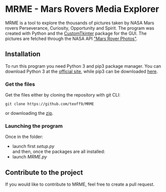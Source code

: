 # MRME - Mars Rovers Media Explorer

MRME is a tool to explore the thousands of pictures taken by NASA Mars rovers Perseverance, Curiosity, Opportunity and Spirit.
The program was created with Python and the [CustomTkinter][1] package for the GUI. The pictures are fetched through the NASA API ["Mars Rover Photos"][2].

## Installation

To run this program you need Python 3 and pip3 package manager.
You can download Python 3 at the [official site][3], while pip3 can be downloaded [here][4].

### Get the files

Get the files either by cloning the repository with git CLI:    

 `git clone https://github.com/teoff9/MRME`

or downloading the [zip][5].

### Launching the program

Once in the folder: 
 - launch first *setup.py*   
 and then, once the packages are all installed: 
 - launch *MRME.py*

## Contribute to the project

If you would like to contribute to MRME, feel free to create a pull request.

[1]: https://github.com/TomSchimansky/CustomTkinter      "TomSchimansky/CustomTkinter"
[2]: https://api.nasa.gov/                               "NASA Open APIs"
[3]: https://www.python.org/downloads/                   "python.org"
[4]: https://pip.pypa.io/en/stable/installation/         "pip documentation"
[5]: https://github.com/teoff9/MRME/archive/refs/heads/main.zip "Download the zip"
